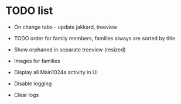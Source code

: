 # TODO list

* On change tabs - update jakkard, treeview
 
 
 * TODO order for family members, families always are sorted by title
  
* Show orphaned in separate treeview (resized)
 
* Images for families

* Display all Main1024a activity in UI
* Disable logging
* Clear logs